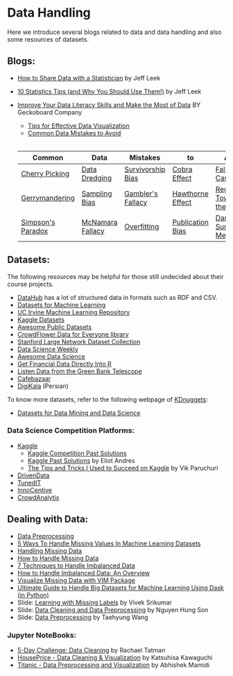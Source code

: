 # Data Handling
Here we introduce several blogs related to data and data handling and also some resources of datasets. 

## Blogs: 
* [How to Share Data with a Statistician](https://github.com/jtleek/datasharing) by Jeff Leek <br>
* [ 10 Statistics Tips (and Why You Should Use Them!)](https://docs.google.com/presentation/d/1VZ_TnmyvC98lwTx5ukZm88y2dcg0S1uOIz5V8kwWSYI/edit?usp=sharing) by Jeff Leek <br>
* [Improve Your Data Literacy Skills and Make the Most of Data](https://www.geckoboard.com/learn/data-literacy/) BY Geckoboard Company
  - [Tips for Effective Data Visualization](https://www.geckoboard.com/learn/data-literacy/data-visualization-tips/) <br>
  - [Common Data Mistakes to Avoid](https://www.geckoboard.com/learn/data-literacy/statistical-fallacies/) <br>
  <br>
  
  Common | Data |  Mistakes | to | Avoid
    -------- | ------- | --------| -----------| ----------
  [Cherry Picking](https://www.geckoboard.com/learn/data-literacy/statistical-fallacies/cherry-picking/) |  [Data Dredging](https://www.geckoboard.com/learn/data-literacy/statistical-fallacies/data-dredging/) | [Survivorship Bias](https://www.geckoboard.com/learn/data-literacy/statistical-fallacies/survivorship-bias/) | [Cobra Effect](https://www.geckoboard.com/learn/data-literacy/statistical-fallacies/cobra-effect/) | [False Causality](https://www.geckoboard.com/learn/data-literacy/statistical-fallacies/false-causality/)
  [Gerrymandering](https://www.geckoboard.com/learn/data-literacy/statistical-fallacies/gerrymandering/) | [Sampling Bias](https://www.geckoboard.com/learn/data-literacy/statistical-fallacies/sampling-bias/) | [Gambler's Fallacy](https://www.geckoboard.com/learn/data-literacy/statistical-fallacies/gamblers-fallacy/) | [Hawthorne Effect](https://www.geckoboard.com/learn/data-literacy/statistical-fallacies/hawthorne-effect/) | [Regression Toward the Mean](https://www.geckoboard.com/learn/data-literacy/statistical-fallacies/regression-toward-the-mean/)  
  [Simpson's Paradox](https://www.geckoboard.com/learn/data-literacy/statistical-fallacies/simpsons-paradox/) | [McNamara Fallacy](https://www.geckoboard.com/learn/data-literacy/statistical-fallacies/mcnamara-fallacy/) | [Overfitting](https://www.geckoboard.com/learn/data-literacy/statistical-fallacies/overfitting/) | [Publication Bias](https://www.geckoboard.com/learn/data-literacy/statistical-fallacies/publication-bias/) | [Danger of Summary Metrics](https://www.geckoboard.com/learn/data-literacy/statistical-fallacies/danger-of-summary-metrics/)
  

## Datasets:
The following resources may be helpful for those still undecided about their course projects. 
* [DataHub](https://datahub.io/) has a lot of structured data in formats such as RDF and CSV. 
* [Datasets for Machine Learning](https://www.datasetlist.com) 
* [UC Irvine Machine Learning Repository](http://archive.ics.uci.edu/ml/index.php)
* [Kaggle Datasets](https://www.kaggle.com/datasets)
* [Awesome Public Datasets](https://github.com/awesomedata/awesome-public-datasets)
* [CrowdFlower Data for Everyone library](http://www.crowdflower.com/data-for-everyone)
* [Stanford Large Network Dataset Collection](https://snap.stanford.edu/data/index.html)
* [Data Science Weekly](https://www.datascienceweekly.org/data-science-resources/data-science-datasets)
* [Awesome Data Science](https://github.com/bulutyazilim/awesome-datascience#data-sets)
* [Get Financial Data Directly Into R](https://www.quandl.com/tools/r)
* [Listen Data from the Green Bank Telescope](http://seti.berkeley.edu/frb-machine/)
* [Cafebazaar](https://research.cafebazaar.ir/visage/datasets/) 
* [DigiKala](https://www.dataacademy.ir/داده-های-باز-در-دیجی-کالا) (Persian)

To know more datasets, refer to the following webpage of [KDnuggets](https://www.kdnuggets.com/index.html):
* [Datasets for Data Mining and Data Science](https://www.kdnuggets.com/datasets/index.html)

### Data Science Competition Platforms:
* [Kaggle](https://www.kaggle.com/datasets)
  * [Kaggle Competition Past Solutions](http://www.chioka.in/kaggle-competition-solutions/) 
  * [Kaggle Past Solutions](https://ndres.me/kaggle-past-solutions/) by Eliot Andres 
  * [The Tips and Tricks I Used to Succeed on Kaggle](https://www.dataquest.io/blog/kaggle-tips-tricks/) by Vik Paruchuri 
* [DrivenData](http://www.drivendata.org)
* [TunedIT](http://www.tunedit.org)
* [InnoCentive](https://www.innocentive.com)
* [CrowdAnalytix](http://www.crowdanalytix.com)

## Dealing with Data:
* [Data Preprocessing](http://www.cs.ccsu.edu/~markov/ccsu_courses/DataMining-3.html)
* [5 Ways To Handle Missing Values In Machine Learning Datasets](https://www.analyticsindiamag.com/5-ways-handle-missing-values-machine-learning-datasets/)
* [Handling Missing Data](http://www.emgo.nl/kc/handling-missing-data/)
* [How to Handle Missing Data](https://towardsdatascience.com/how-to-handle-missing-data-8646b18db0d4)
* [7 Techniques to Handle Imbalanced Data](https://www.kdnuggets.com/2017/06/7-techniques-handle-imbalanced-data.html)
* [How to Handle Imbalanced Data: An Overview](https://www.datascience.com/blog/imbalanced-data)
* [Visualize Missing Data with VIM Package](https://www.datacamp.com/community/tutorials/visualize-data-vim-package)
* [Ultimate Guide to Handle Big Datasets for Machine Learning Using Dask (in Python)](https://www.analyticsvidhya.com/blog/2018/08/dask-big-datasets-machine_learning-python/)
* Slide: [Learning with Missing Labels](https://svivek.com/teaching/machine-learning/fall2018/slides/em/missing-labels.pdf) by Vivek Srikumar
* Slide: [Data Cleaning and Data Preprocessing](https://www.mimuw.edu.pl/~son/datamining/DM/4-preprocess.pdf) by Nguyen Hung Son
* Slide: [Data Preprocessing](http://www.csun.edu/~twang/595DM/Slides/Week2.pdf) by Taehyung Wang

### Jupyter NoteBooks:
* [5-Day Challenge: Data Cleaning](https://www.kaggle.com/getting-started/52652#post300638) by Rachael Tatman
* [HousePrice - Data Cleaning & Visualization](https://www.kaggle.com/code1110/houseprice-data-cleaning-visualization) by Katsuhisa Kawaguchi
* [Titanic - Data Preprocessing and Visualization](https://www.kaggle.com/abhishekmamidi/titanic-data-preprocessing-and-visualization) by Abhishek Mamidi

